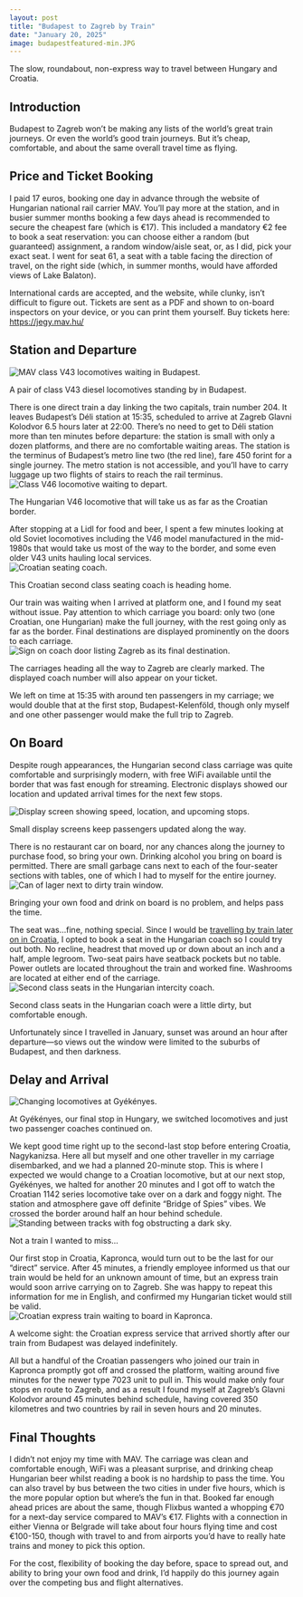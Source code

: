 ```yaml
--- 
layout: post
title: "Budapest to Zagreb by Train"
date: "January 20, 2025"
image: budapestfeatured-min.JPG
---
```


<p class="intro"><span class="dropcap">T</span>he slow, roundabout, non-express way to travel between Hungary and Croatia.</p>

## Introduction

Budapest to Zagreb won’t be making any lists of the world’s great train journeys.  Or even the world’s good train journeys.  But it’s cheap, comfortable, and about the same overall travel time as flying.

## Price and Ticket Booking

I paid 17 euros, booking one day in advance through the website of Hungarian national rail carrier MAV.  You’ll pay more at the station, and in busier summer months booking a few days ahead is recommended to secure the cheapest fare (which is €17).  This included a mandatory €2 fee to book a seat reservation: you can choose either a random (but guaranteed) assignment, a random window/aisle seat, or, as I did, pick your exact seat.  I went for seat 61, a seat with a table facing the direction of travel, on the right side (which, in summer months, would have afforded views of Lake Balaton).

International cards are accepted, and the website, while clunky, isn’t difficult to figure out.  Tickets are sent as a PDF and shown to on-board inspectors on your device, or you can print them yourself.  Buy tickets here: <a href="https://jegy.mav.hu/" target="_blank">https://jegy.mav.hu/</a>

## Station and Departure
<div class="centered-block">
  <img src="/assets/img/budapest1-min.JPG" alt="MAV class V43 locomotives waiting in Budapest.">
  <p>A pair of class V43 diesel locomotives standing by in Budapest.</p>
</div>
There is one direct train a day linking the two capitals, train number 204.  It leaves Budapest’s Déli station at 15:35, scheduled to arrive at Zagreb Glavni Kolodvor 6.5 hours later at 22:00.  There’s no need to get to Déli station more than ten minutes before departure: the station is small with only a dozen platforms, and there are no comfortable waiting areas.  The station is the terminus of Budapest’s metro line two (the red line), fare 450 forint for a single journey.  The metro station is not accessible, and you’ll have to carry luggage up two flights of stairs to reach the rail terminus.
<div class="centered-block">
  <img src="/assets/img/budapest2-min.JPG" alt="Class V46 locomotive waiting to depart.">
  <p>The Hungarian V46 locomotive that will take us as far as the Croatian border.</p>
</div>
After stopping at a Lidl for food and beer, I spent a few minutes looking at old Soviet locomotives including the V46 model manufactured in the mid-1980s that would take us most of the way to the border, and some even older V43 units hauling local services.
<div class="centered-block">
  <img src="/assets/img/budapest3-min.JPG" alt="Croatian seating coach.">
  <p>This Croatian second class seating coach is heading home.</p>
</div>
Our train was waiting when I arrived at platform one, and I found my seat without issue.  Pay attention to which carriage you board: only two (one Croatian, one Hungarian) make the full journey, with the rest going only as far as the border.  Final destinations are displayed prominently on the doors to each carriage.
<div class="centered-block">
  <img src="/assets/img/budapest4-min.JPG" alt="Sign on coach door listing Zagreb as its final destination.">
  <p>The carriages heading all the way to Zagreb are clearly marked.  The displayed coach number will also appear on your ticket.</p>
</div>
We left on time at 15:35 with around ten passengers in my carriage; we would double that at the first stop, Budapest-Kelenföld, though only myself and one other passenger would make the full trip to Zagreb.

## On Board

Despite rough appearances, the Hungarian second class carriage was quite comfortable and surprisingly modern, with free WiFi available until the border that was fast enough for streaming.  Electronic displays showed our location and updated arrival times for the next few stops.
<div class="centered-block">
  <img src="/assets/img/budapest5-min.JPG" alt="Display screen showing speed, location, and upcoming stops.">
  <p>Small display screens keep passengers updated along the way.</p>
</div>
There is no restaurant car on board, nor any chances along the journey to purchase food, so bring your own.  Drinking alcohol you bring on board is permitted.  There are small garbage cans next to each of the four-seater sections with tables, one of which I had to myself for the entire journey.
<div class="centered-block">
  <img src="/assets/img/budapest6-min.JPG" alt="Can of lager next to dirty train window.">
  <p>Bringing your own food and drink on board is no problem, and helps pass the time.</p>
</div>
The seat was…fine, nothing special.  Since I would be <a href="https://ratherbeexploring.github.io/blog/zagreb-to-ljubljana-by-train/" target="_blank">travelling by train later on in Croatia</a>, I opted to book a seat in the Hungarian coach so I could try out both.  No recline, headrest that moved up or down about an inch and a half, ample legroom.  Two-seat pairs have seatback pockets but no table.  Power outlets are located throughout the train and worked fine.  Washrooms are located at either end of the carriage.
<div class="centered-block">
  <img src="/assets/img/budapest7-min.JPG" alt="Second class seats in the Hungarian intercity coach.">
  <p>Second class seats in the Hungarian coach were a little dirty, but comfortable enough.</p>
</div>
Unfortunately since I travelled in January, sunset was around an hour after departure—so views out the window were limited to the suburbs of Budapest, and then darkness.

## Delay and Arrival
<div class="centered-block">
  <img src="/assets/img/budapest8-min.jpg" alt="Changing locomotives at Gyékényes.">
  <p>At Gyékényes, our final stop in Hungary, we switched locomotives and just two passenger coaches continued on.</p>
</div>
We kept good time right up to the second-last stop before entering Croatia, Nagykanizsa.  Here all but myself and one other traveller in my carriage disembarked, and we had a planned 20-minute stop.  This is where I expected we would change to a Croatian locomotive, but at our next stop, Gyékényes, we halted for another 20 minutes and I got off to watch the Croatian 1142 series locomotive take over on a dark and foggy night.  The station and atmosphere gave off definite “Bridge of Spies” vibes.  We crossed the border around half an hour behind schedule.
<div class="centered-block">
  <img src="/assets/img/bugapest9-min.JPG" alt="Standing between tracks with fog obstructing a dark sky.">
  <p>Not a train I wanted to miss...</p>
</div>
Our first stop in Croatia, Kapronca, would turn out to be the last for our “direct” service.  After 45 minutes, a friendly employee informed us that our train would be held for an unknown amount of time, but an express train would soon arrive carrying on to Zagreb.  She was happy to repeat this information for me in English, and confirmed my Hungarian ticket would still be valid.
<div class="centered-block">
  <img src="/assets/img/bugapest10-min.JPG" alt="Croatian express train waiting to board in Kapronca.">
  <p>A welcome sight: the Croatian express service that arrived shortly after our train from Budapest was delayed indefinitely.</p>
</div>
All but a handful of the Croatian passengers who joined our train in Kapronca promptly got off and crossed the platform, waiting around five minutes for the newer type 7023 unit to pull in.  This would make only four stops en route to Zagreb, and as a result I found myself at Zagreb’s Glavni Kolodvor around 45 minutes behind schedule, having covered 350 kilometres and two countries by rail in seven hours and 20 minutes.

## Final Thoughts

I didn’t not enjoy my time with MAV.  The carriage was clean and comfortable enough, WiFi was a pleasant surprise, and drinking cheap Hungarian beer whilst reading a book is no hardship to pass the time.  You can also travel by bus between the two cities in under five hours, which is the more popular option but where’s the fun in that.  Booked far enough ahead prices are about the same, though Flixbus wanted a whopping €70 for a next-day service compared to MAV’s €17.  Flights with a connection in either Vienna or Belgrade will take about four hours flying time and cost €100-150, though with travel to and from airports you’d have to really hate trains and money to pick this option.

For the cost, flexibility of booking the day before, space to spread out, and ability to bring your own food and drink, I’d happily do this journey again over the competing bus and flight alternatives.
